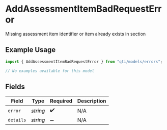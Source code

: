 # AddAssessmentItemBadRequestError

Missing assessment item identifier or item already exists in section

## Example Usage

```typescript
import { AddAssessmentItemBadRequestError } from "qti/models/errors";

// No examples available for this model
```

## Fields

| Field              | Type               | Required           | Description        |
| ------------------ | ------------------ | ------------------ | ------------------ |
| `error`            | *string*           | :heavy_check_mark: | N/A                |
| `details`          | *string*           | :heavy_minus_sign: | N/A                |